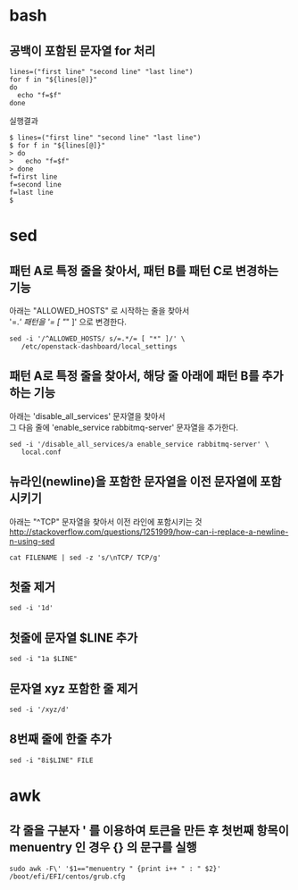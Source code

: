 # bash
## 공백이 포함된 문자열 for 처리

```
lines=("first line" "second line" "last line")
for f in "${lines[@]}"
do
  echo "f=$f"
done
```

실행결과
```
$ lines=("first line" "second line" "last line")
$ for f in "${lines[@]}"
> do
>   echo "f=$f"
> done
f=first line
f=second line
f=last line
$
```

# sed
## 패턴 A로 특정 줄을 찾아서, 패턴 B를 패턴 C로 변경하는 기능
아래는 "ALLOWED_HOSTS" 로 시작하는 줄을 찾아서 <br>
'=.*' 패턴을 '= [ "*" ]' 으로 변경한다.
```
sed -i '/^ALLOWED_HOSTS/ s/=.*/= [ "*" ]/' \
   /etc/openstack-dashboard/local_settings
```

## 패턴 A로 특정 줄을 찾아서, 해당 줄 아래에 패턴 B를 추가하는 기능
아래는 'disable_all_services' 문자열을 찾아서 <br>
그 다음 줄에 'enable_service rabbitmq-server' 문자열을 추가한다.
```
sed -i '/disable_all_services/a enable_service rabbitmq-server' \
   local.conf
```

## 뉴라인(newline)을 포함한 문자열을 이전 문자열에 포함시키기
아래는 "^TCP" 문자열을 찾아서 이전 라인에 포함시키는 것
http://stackoverflow.com/questions/1251999/how-can-i-replace-a-newline-n-using-sed
```
cat FILENAME | sed -z 's/\nTCP/ TCP/g'
```

## 첫줄 제거
```
sed -i '1d'
```

## 첫줄에 문자열 $LINE 추가
```
sed -i "1a $LINE"
```

## 문자열 xyz 포함한 줄 제거
```
sed -i '/xyz/d'
```

## 8번째 줄에 한줄 추가
```
sed -i "8i$LINE" FILE
```

# awk
## 각 줄을 구분자 ' 를 이용하여 토큰을 만든 후 첫번째 항목이 menuentry 인 경우 {} 의 문구를 실행
```
sudo awk -F\' '$1=="menuentry " {print i++ " : " $2}' /boot/efi/EFI/centos/grub.cfg

```
